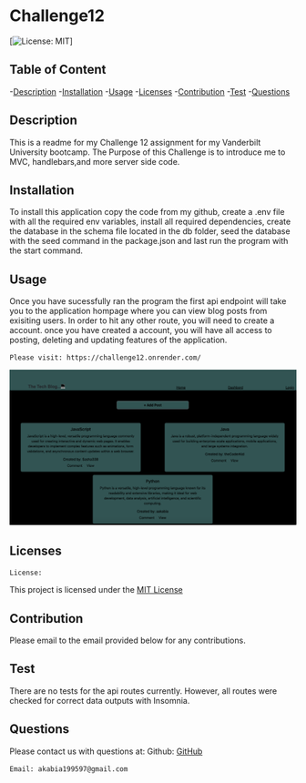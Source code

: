# Challenge12


  [![License: MIT](https://img.shields.io/badge/License-MIT-yellow.svg)]

## Table of Content
  -[Description](#Description)
  -[Installation](#Installation)
  -[Usage](#Usage)
  -[Licenses](#Licenses)
  -[Contribution](#Contribution)
  -[Test](#Test)
  -[Questions](#Questions)


## Description
  This is a readme for my Challenge 12 assignment for my Vanderbilt University bootcamp. The Purpose of this Challenge is to introduce me to MVC, handlebars,and more server side code.

## Installation
  To install this application copy the code from my github, create a .env file with all the required env variables, install all required dependencies, create the database in the schema file located in the db folder, seed the database with the seed command in the package.json and last run the program with the start command.

## Usage
  Once you have sucessfully ran the program the first api endpoint will take you to the application hompage where you can view blog posts from exisiting users. In order to hit any other route, you will need to create a account. once you have created a account, you will have  all access to posting, deleting and updating features of the application.

    Please visit: https://challenge12.onrender.com/

  ![Screen shot of Project](/public/pictures/codeBlog.png)





## Licenses
    License:   
 
 This project is licensed under the [MIT License](https://opensource.org/licenses/MIT) 

## Contribution
  Please email to the email provided below for any contributions.

## Test
  There are no tests for the api routes currently. However, all routes were checked for correct data outputs with Insomnia.

## Questions
   Please contact us with questions at:
    Github: [GitHub](https://github.com/aakabia)

    Email: akabia199597@gmail.com



